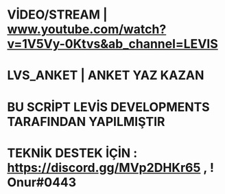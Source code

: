 # VİDEO/STREAM | www.youtube.com/watch?v=1V5Vy-0Ktvs&ab_channel=LEVIS
# LVS_ANKET | ANKET YAZ KAZAN
# BU SCRİPT LEVİS DEVELOPMENTS TARAFINDAN YAPILMIŞTIR 
# TEKNİK DESTEK İÇİN : https://discord.gg/MVp2DHKr65 , ! Onur#0443
